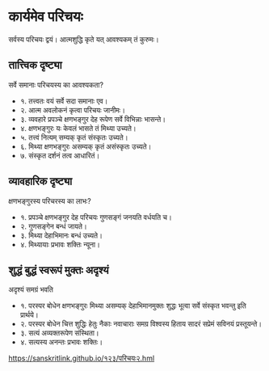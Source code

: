 # कार्यमेव परिचयः
सर्वस्य परिचयः द्वयं।
आत्मशुद्धि कृते यत् आवश्यकम् तं कुरुमः।

## तात्त्विक दृष्ट्या
सर्वे समानाः परिचयस्य का आवश्यकता?

- १.  तत्त्वतः वयं सर्वे सदा समानाः एव।
- २. आत्म अवलोकनं कृत्वा परिचयः जानीमः।
- ३. व्यवहारे प्रपञ्चे क्षणभङ्गुर देह रूपेण सर्वे विभिन्नाः भासन्ते।
- ४. क्षणभङ्गुरः यः केवलं भासते तं मिथ्या उच्यते।
- ५. तत्त्वं नित्यम् सम्यक् कृतं संस्कृतः उच्यते।
- ६. मिथ्या क्षणभङ्गुरः असम्यक् कृतं असंस्कृतः उच्यते।
- ७. संस्कृत दर्शनं तत्व आधारितं।

## व्यावहारिक दृष्ट्या
क्षणभङ्गुरस्य परिचरस्य का लाभः?

- १. प्रपञ्चे क्षणभङ्गुर देह परिचयः गुणसङ्गं जनयति वर्धयति च।
- २. गुणसङ्गेन बन्धं जायते।
- ३. मिथ्या देहाभिमानः बन्धं उच्यते।
- ४. मिथ्यायाः प्रभावः शक्तिः न्यूना।


## शुद्धं बुद्धं स्वरूपं मुक्तः अदृश्यं
अदृश्यं समग्रं भवति

- १. परस्पर बोधेन क्षणभङ्गुरः मिथ्या असम्यक् देहाभिमानमुक्तः शुद्धः भूत्वा सर्वे संस्कृत भवन्तु इति प्रार्थये।
- २. परस्पर बोधेन चित्त शुद्धिः हेतुः नैकाः नवाचाराः समग्र विश्वस्य हिताय सादरं सप्रेमं सविनयं प्रस्तूयन्ते।
- ३. सत्यं अव्यक्तरूपेण संस्थिता।
- ४. सत्यस्य अनन्तः प्रभावः शक्तिः।


https://sanskritlink.github.io/१२३/परिचयः२.hml

